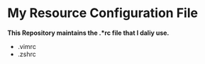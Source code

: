 # My Resource Configuration File

**This Repository maintains the .\*rc file that I daliy use.**

* .vimrc
* .zshrc

